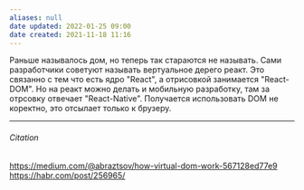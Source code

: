 ```yaml
---
aliases: null
date updated: 2022-01-25 09:00
date created: 2021-11-18 11:16
---
```


Раньше называлось дом, но теперь так стараются не называть. Сами разработчики советуют называть вертуальное дерего реакт.
Это связанно с тем что есть ядро "React", а отрисовкой занимается  "React-DOM". Но на реакт можно делать и мобильную разработку, там за отрсовку отвечает "React-Native". Получается использовать DOM  не коректно, это отсылает только к брузеру.

---

###### Citation

<https://medium.com/@abraztsov/how-virtual-dom-work-567128ed77e9>
<https://habr.com/post/256965/>
